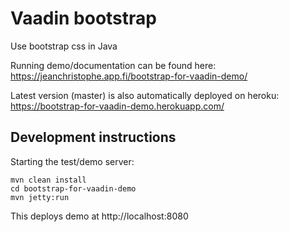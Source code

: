 # Vaadin bootstrap

Use bootstrap css in Java

Running demo/documentation can be found here:
https://jeanchristophe.app.fi/bootstrap-for-vaadin-demo/

Latest version (master) is also automatically deployed on heroku:
https://bootstrap-for-vaadin-demo.herokuapp.com/

## Development instructions

Starting the test/demo server:
```
mvn clean install
cd bootstrap-for-vaadin-demo
mvn jetty:run
```

This deploys demo at http://localhost:8080

